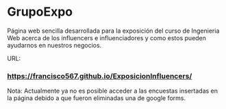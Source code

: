 # GrupoExpo
Página web sencilla desarrollada para la exposición del curso de Ingenieria Web acerca de los influencers e influenciadores y como estos pueden ayudarnos en nuestros negocios.

URL:
### https://francisco567.github.io/ExposicionInfluencers/

Nota: Actualmente ya no es posible acceder a las encuestas insertadas en la página debido a que fueron eliminadas una de google forms.
